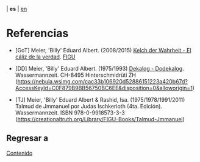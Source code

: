 | **es** | [en](../english/references.md)

# Referencias

<a name="GoT"></a>
- [GoT] Meier, 'Billy' Eduard Albert. (2008/2015) [Kelch der Wahrheit - El cáliz de la verdad](https://www.figu.org/ch/files/downloads/buecher/figu-kelch_der_wahrheit_goblet-of-the-truth_v_20150307.pdf). [FIGU](https://www.figu.org)

<a name="DD"></a>
- [DD] Meier, 'Billy' Eduard Albert. (1975/1993) [Dekalog - Dodekalog](https://shop.figu.org/b%C3%BCcher/dekalog-dodekalog?language=en). Wassermannzeit.
  CH-8495 Hinterschmidrüti ZH
  (https://nebula.wsimg.com/cac33b106920d52886151223a420b67d?AccessKeyId=C0F879B9BB56750BC6EE&disposition=0&alloworigin=1)

<a name="TJ"></a>
- [TJ] Meier, 'Billy' Eduard Albert & Rashid, Isa. (1975/1978/1991/2011) Talmud de Jmmanuel por Judas Ischkerioth (4ta. Edición). Wassermannzeit.
  ISBN 978-0-9918573-3-3
  (https://creationaltruth.org/Library/FIGU-Books/Talmud-Jmmanuel)


## Regresar a

[Contenido](./contenido.md)
